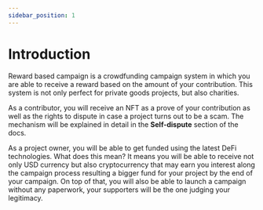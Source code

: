 ```yaml
---
sidebar_position: 1
---
```


# Introduction

Reward based campaign is a crowdfunding campaign system in which you are able to receive a reward based on the amount of your contribution. This system is not only perfect for private goods projects, but also charities. 

As a contributor, you will receive an NFT as a prove of your contribution as well as the rights to dispute in case a project turns out to be a scam. The mechanism will be explained in detail in the **Self-dispute** section of the docs.

As a project owner, you will be able to get funded using the latest DeFi technologies. What does this mean? It means you will be able to receive not only USD currency but also cryptocurrency that may earn you interest along the campaign process resulting a bigger fund for your project by the end of your campaign. On top of that, you will also be able to launch a campaign without any paperwork, your supporters will be the one judging your legitimacy.
